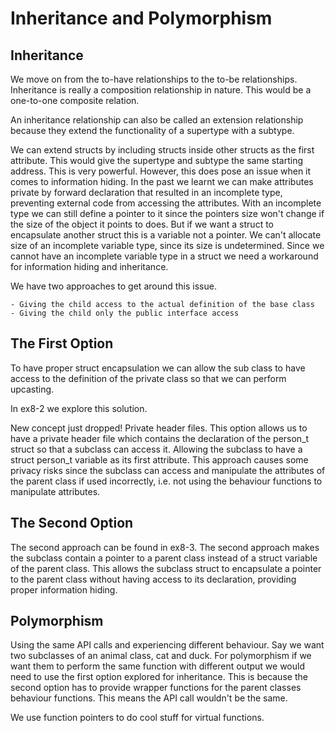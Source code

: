 # Inheritance and Polymorphism

## Inheritance

We move on from the to-have relationships to the to-be relationships. Inheritance is really a composition relationship in nature. This would be a one-to-one composite relation.

An inheritance relationship can also be called an extension relationship because they extend the functionality of a supertype with a subtype. 

We can extend structs by including structs inside other structs as the first attribute. This would give the supertype and subtype the same starting address. This is very powerful. However, this does pose an issue when it comes to information hiding. In the past we learnt we can make attributes private by forward declaration that resulted in an incomplete type, preventing external code from accessing the attributes. With an incomplete type we can still define a pointer to it since the pointers size won't change if the size of the object it points to does. But if we want a struct to encapsulate another struct this is a variable not a pointer. We can't allocate size of an incomplete variable type, since its size is undetermined. Since we cannot have an incomplete variable type in a struct we need a workaround for information hiding and inheritance.

We have two approaches to get around this issue.

    - Giving the child access to the actual definition of the base class
    - Giving the child only the public interface access

## The First Option

To have proper struct encapsulation we can allow the sub class to have access to the definition of the private class so that we can perform upcasting.

In ex8-2 we explore this solution.

New concept just dropped! Private header files. This option allows us to have a private header file which contains the declaration of the person_t struct so that a subclass can access it. Allowing the subclass to have a struct person_t variable as its first attribute. This approach causes some privacy risks since the subclass can access and manipulate the attributes of the parent class if used incorrectly, i.e. not using the behaviour functions to manipulate attributes.

## The Second Option

The second approach can be found in ex8-3. The second approach makes the subclass contain a pointer to a parent class instead of a struct variable of the parent class. This allows the subclass struct to encapsulate a pointer to the parent class without having access to its declaration, providing proper information hiding.

## Polymorphism

Using the same API calls and experiencing different behaviour. Say we want two subclasses of an animal class, cat and duck. For polymorphism if we want them to perform the same function with different output we would need to use the first option explored for inheritance. This is because the second option has to provide wrapper functions for the parent classes behaviour functions. This means the API call wouldn't be the same.

We use function pointers to do cool stuff for virtual functions.